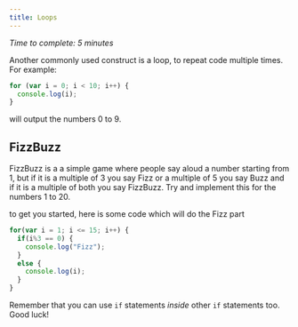```yaml
---
title: Loops
---
```

_Time to complete: 5 minutes_

Another commonly used construct is a loop, to repeat code multiple times. For example:

```javascript
for (var i = 0; i < 10; i++) {
  console.log(i);
}
```
will output the numbers 0 to 9.

FizzBuzz
--------

FizzBuzz is a a simple game where people say aloud a number starting from 1, but if it is a multiple of 3 you say Fizz or a multiple of 5 you say Buzz and if it is a multiple of both you say FizzBuzz. Try and implement this for the numbers 1 to 20.

to get you started, here is some code which will do the Fizz part

```javascript
for(var i = 1; i <= 15; i++) {
  if(i%3 == 0) {
    console.log("Fizz");
  }
  else {
    console.log(i);
  }
}
```

Remember that you can use `if` statements *inside* other `if` statements too. Good luck!
